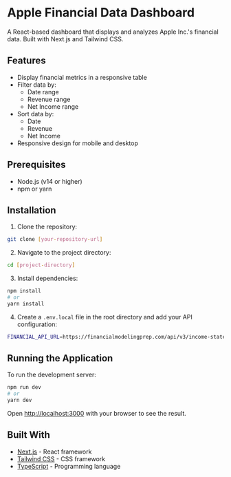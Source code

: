 # Apple Financial Data Dashboard

A React-based dashboard that displays and analyzes Apple Inc.'s financial data. Built with Next.js and Tailwind CSS.

## Features

- Display financial metrics in a responsive table
- Filter data by:
  - Date range
  - Revenue range
  - Net Income range
- Sort data by:
  - Date
  - Revenue
  - Net Income
- Responsive design for mobile and desktop

## Prerequisites

- Node.js (v14 or higher)
- npm or yarn

## Installation

1. Clone the repository:

```bash
git clone [your-repository-url]
```

2. Navigate to the project directory:

```bash
cd [project-directory]
```

3. Install dependencies:

```bash
npm install
# or
yarn install
```

4. Create a `.env.local` file in the root directory and add your API configuration:

```bash
FINANCIAL_API_URL=https://financialmodelingprep.com/api/v3/income-statement/AAPL?period=annual&apikey=YOUR_API_KEY
```

## Running the Application

To run the development server:

```bash
npm run dev
# or
yarn dev
```

Open [http://localhost:3000](http://localhost:3000) with your browser to see the result.

## Built With

- [Next.js](https://nextjs.org/) - React framework
- [Tailwind CSS](https://tailwindcss.com/) - CSS framework
- [TypeScript](https://www.typescriptlang.org/) - Programming language
